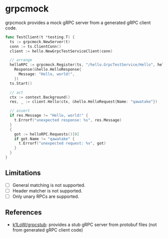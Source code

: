 # grpcmock

grpcmock provides a mock gRPC server from a generated gRPC client code.

```go
func TestClient(t *testing.T) {
  ts := grpcmock.NewServer(t)
  conn := ts.ClientConn()
  client := hello.NewGrpcTestServiceClient(conn)

  // arrange
  helloRPC := grpcmock.Register(ts, "/hello.GrpcTestService/Hello", hello.GrpcTestServiceClient.Hello).
    Response(&hello.HelloResponse{
      Message: "Hello, world!",
    })
  ts.Start()

  // act
  ctx := context.Background()
  res, _ := client.Hello(ctx, &hello.HelloRequest{Name: "qawatake"})

  // assert
  if res.Message != "Hello, world!" {
    t.Errorf("unexpected response: %s", res.Message)
  }
  {
    got := helloRPC.Requests()[0]
    if got.Name != "qawatake" {
      t.Errorf("unexpected request: %v", got)
    }
  }
}
```

## Limitations

- [ ] General matching is not supported.
- [ ] Header matcher is not supported.
- [ ] Only unary RPCs are supported.

## References

- [k1LoW/grpcstub]: provides a stub gRPC server from protobuf files (not from generated gRPC client code)

<!-- links -->

[k1LoW/grpcstub]: https://github.com/k1LoW/grpcstub

